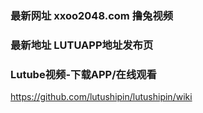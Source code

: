 ### 最新网址 xxoo2048.com 撸兔视频
### 最新地址 LUTUAPP地址发布页
### Lutube视频-下载APP/在线观看

https://github.com/lutushipin/lutushipin/wiki
